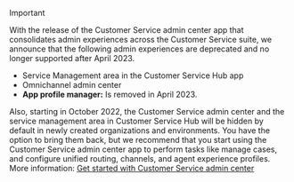 > [!IMPORTANT]
> With the release of the Customer Service admin center app that consolidates admin experiences across the Customer Service suite, we announce that the following admin experiences are deprecated and no longer supported after April 2023.
>
> - Service Management area in the Customer Service Hub app
> - Omnichannel admin center
> - **App profile manager:** Is removed in April 2023.
>
> Also, starting in October 2022, the Customer Service admin center and the service management area in Customer Service Hub will be hidden by default in newly created organizations and environments. You have the option to bring them back, but we recommend that you start using the Customer Service admin center app to perform tasks like manage cases, and configure unified routing, channels, and agent experience profiles. More information: [Get started with Customer Service admin center](../customer-service/implement/cs-admin-center.md)